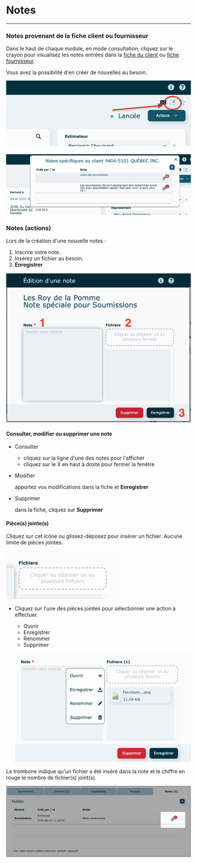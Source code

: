 # Notes

---


### Notes provenant de la fiche client ou fournisseur

Dans le haut de chaque module, en mode consultation, cliquez sur le crayon pour visualisez les notes entrées dans la [fiche du client](../04-Contacts/clients.md) ou [fiche fournisseur](../04-Contacts/fournisseurs.md).

Vous avez la possibilité d'en créer de nouvelles au besoin.

![](../../static/img/Fonctionnalites_Notes_05.png)

![](../../static/img/Fonctionnalites_Notes_06.png)

### Notes (actions)

Lors de la création d'une nouvelle notes :

1. Inscrire votre note.
2. Insérez un fichier au besoin.
3. **Enregistrer**

![](../../static/img/Fonctionnalites_notes_01.png)

#### Consulter, modifier ou supprimer une note

- Consulter

  - cliquez sur la ligne d'une des notes pour l'afficher
  - cliquez sur le X en haut à droite pour fermer la fenêtre

- Modifier

  apportez vos modifications dans la fiche et **Enregistrer**

- Supprimer

  dans la fiche, cliquez sur **Supprimer**

#### Pièce(s) jointe(s)

Cliquez sur cet icône ou glissez-déposez pour insérer un fichier. Aucune limite de pièces jointes.

![](../../static/img/Fonctionnalites_Notes_02.png)

- Cliquez sur l'une des pièces jointes pour sélectionner une action à effectuer.

  - Ouvrir
  - Enregistrer
  - Renommer
  - Supprimer

  ![](../../static/img/Fonctionnalites_Notes_03.png)

Le trombone indique qu'un fichier a été inséré dans la note et le chiffre en rouge le nombre de fichier(s) joint(s).

![](../../static/img/Fonctionnalites_Notes_04.png)
